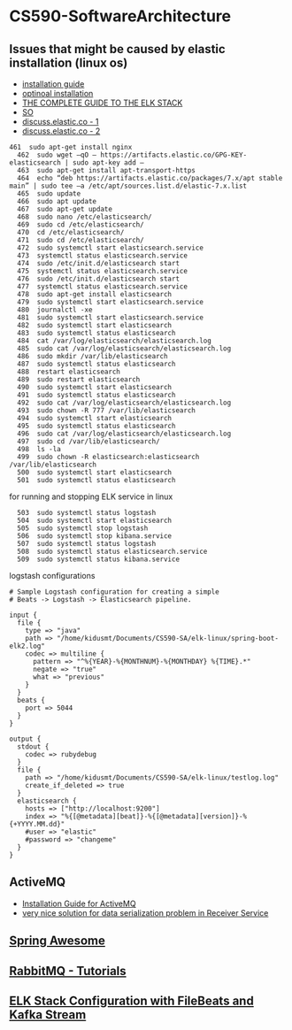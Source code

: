 # CS590-SoftwareArchitecture

## Issues that might be caused by elastic installation (linux os)
- [installation guide](https://www.elastic.co/guide/en/elasticsearch/reference/current/getting-started.html)
- [optinoal installation](https://phoenixnap.com/kb/how-to-install-elk-stack-on-ubuntu)
- [THE COMPLETE GUIDE TO THE ELK STACK](https://logz.io/learn/complete-guide-elk-stack/#intro)
- [SO](https://stackoverflow.com/questions/58656747/elasticsearch-job-for-elasticsearch-service-failed)
- [discuss.elastic.co - 1](https://discuss.elastic.co/t/unable-to-start-elasticsearch-as-service/178440)
- [discuss.elastic.co - 2](https://discuss.elastic.co/t/java-lang-illegalstateexception-unable-to-access-path-data-var-lib-elasticsearch/238456)

```
461  sudo apt-get install nginx
  462  sudo wget –qO – https://artifacts.elastic.co/GPG-KEY-elasticsearch | sudo apt-key add –
  463  sudo apt-get install apt-transport-https
  464  echo “deb https://artifacts.elastic.co/packages/7.x/apt stable main” | sudo tee –a /etc/apt/sources.list.d/elastic-7.x.list
  465  sudo update 
  466  sudo apt update
  467  sudo apt-get update
  468  sudo nano /etc/elasticsearch/
  469  sudo cd /etc/elasticsearch/
  470  cd /etc/elasticsearch/
  471  sudo cd /etc/elasticsearch/
  472  sudo systemctl start elasticsearch.service
  473  systemctl status elasticsearch.service 
  474  sudo /etc/init.d/elasticsearch start
  475  systemctl status elasticsearch.service 
  476  sudo /etc/init.d/elasticsearch start
  477  systemctl status elasticsearch.service 
  478  sudo apt-get install elasticsearch
  479  sudo systemctl start elasticsearch.service
  480  journalctl -xe
  481  sudo systemctl start elasticsearch.service
  482  sudo systemctl start elasticsearch
  483  sudo systemctl status elasticsearch
  484  cat /var/log/elasticsearch/elasticsearch.log
  485  sudo cat /var/log/elasticsearch/elasticsearch.log
  486  sudo mkdir /var/lib/elasticsearch
  487  sudo systemctl status elasticsearch
  488  restart elasticsearch
  489  sudo restart elasticsearch
  490  sudo systemctl start elasticsearch
  491  sudo systemctl status elasticsearch
  492  sudo cat /var/log/elasticsearch/elasticsearch.log
  493  sudo chown -R 777 /var/lib/elasticsearch
  494  sudo systemctl start elasticsearch
  495  sudo systemctl status elasticsearch
  496  sudo cat /var/log/elasticsearch/elasticsearch.log
  497  sudo cd /var/lib/elasticsearch/
  498  ls -la
  499  sudo chown -R elasticsearch:elasticsearch /var/lib/elasticsearch
  500  sudo systemctl start elasticsearch
  501  sudo systemctl status elasticsearch

```

for running and stopping ELK service in linux
```
  503  sudo systemctl status logstash
  504  sudo systemctl start elasticsearch
  505  sudo systemctl stop logstash
  506  sudo systemctl stop kibana.service 
  507  sudo systemctl status logstash
  508  sudo systemctl status elasticsearch.service 
  509  sudo systemctl status kibana.service 
```

logstash configurations

```
# Sample Logstash configuration for creating a simple
# Beats -> Logstash -> Elasticsearch pipeline.

input {
  file {
    type => "java"
    path => "/home/kidusmt/Documents/CS590-SA/elk-linux/spring-boot-elk2.log"
    codec => multiline {
      pattern => "^%{YEAR}-%{MONTHNUM}-%{MONTHDAY} %{TIME}.*"
      negate => "true"
      what => "previous"
    }
  }
  beats {
    port => 5044
  }
}

output {
  stdout {
    codec => rubydebug
  }
  file {
    path => "/home/kidusmt/Documents/CS590-SA/elk-linux/testlog.log"
    create_if_deleted => true
  }
  elasticsearch {
    hosts => ["http://localhost:9200"]
    index => "%{[@metadata][beat]}-%{[@metadata][version]}-%{+YYYY.MM.dd}"
    #user => "elastic"
    #password => "changeme"
  }
}

```

## ActiveMQ
- [Installation Guide for ActiveMQ](https://websiteforstudents.com/how-to-install-apache-activemq-on-ubuntu-18-04-16-04/)
- [very nice solution for data serialization problem in Receiver Service](https://stackoverflow.com/a/45527148/60217400)

## [Spring Awesome](https://github.com/ThomasVitale/awesome-spring)

## [RabbitMQ - Tutorials](https://github.com/rabbitmq/rabbitmq-tutorials)


## [ELK Stack Configuration with FileBeats and Kafka Stream](https://logz.io/blog/deploying-kafka-with-elk/)
